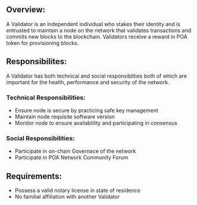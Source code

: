 ## Overview:

A Validator is an independent individual who stakes their identity and is entrusted to maintain a node on the network that validates transactions and commits new blocks to the blockchain.   Validators receive a reward in POA token for provisioning blocks.  

## Responsibilites:

A Validator has both technical and social responsiblities both of which are important for the health, performance and security of the network.  
### Technical Responsibilities:
* Ensure node is secure by practicing safe key management
* Maintain node requisite software version
* Monitor node to ensure availablility and participating in consensus
### Social Responsibilities:
* Participate in on-chain Governace of the network
* Participate in POA Network Community Forum


## Requirements:
* Possess a valid notary license in state of residence
* No familial affiliation with another Validator
 

